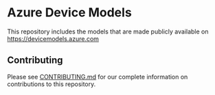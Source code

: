 
# Azure Device Models
This repository includes the models that are made publicly available on https://devicemodels.azure.com

## Contributing

Please see [CONTRIBUTING.md](CONTRIBUTING.md) for our complete information on contributions to this repository.